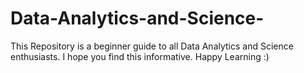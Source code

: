 # Data-Analytics-and-Science-
This Repository is a beginner guide to all Data Analytics and Science enthusiasts. I hope you find this informative. Happy Learning :)
